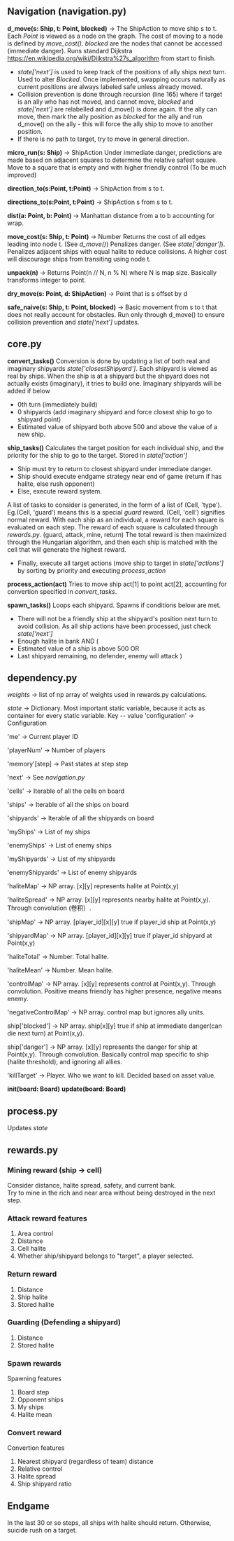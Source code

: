 ## Navigation (navigation.py)

**d_move(s: Ship, t: Point, blocked)** -> The ShipAction to move ship s to t.
Each *Point* is viewed as a node on the graph. The cost of moving to a node is defined by *move_cost()*. *blocked* are the nodes that cannot be accessed (immediate danger). Runs standard Dijkstra https://en.wikipedia.org/wiki/Dijkstra%27s_algorithm from start to finish. 
- *state['next']* is used to keep track of the positions of ally ships next turn. Used to alter *Blocked*. Once implemented, swapping occurs naturally as current positions are always labeled safe unless already moved.
- Collision prevention is done through recursion (line 165) where if target is an ally who has not moved, and cannot move, *blocked* and *state['next']* are relabelled and d_move() is done again. If the ally can move, then mark the ally position as *blocked* for the ally and run d_move() on the ally - this will force the ally ship to move to another position. 
- If there is no path to target, try to move in general direction.

**micro_run(s: Ship)** -> ShipAction
Under immediate danger, predictions are made based on adjacent squares to determine the relative safest square. Move to a square that is empty and with higher friendly control (To be much improved)

**direction_to(s:Point, t:Point)** -> ShipAction from s to t.

**directions_to(s:Point, t:Point)** -> ShipAction s from s to t.

**dist(a: Point, b: Point)** -> Manhattan distance from a to b accounting for wrap.

**move_cost(s: Ship, t: Point)** -> Number
Returns the cost of all edges leading into node t. (See *d_move()*)
Penalizes danger. (See *state['danger']*). Penalizes adjacent ships with equal halite to reduce collisions.
A higher cost will discourage ships from transiting using node t.

**unpack(n)** -> Returns Point(n // N, n % N) where N is map size. Basically transforms integer to point.

**dry_move(s: Point, d: ShipAction)** -> Point that is s offset by d

**safe_naive(s: Ship, t: Point, blocked)** -> Basic movement from s to t that does not really account for obstacles. 
Run only through d_move() to ensure collision prevention and *state['next']* updates.

## core.py

**convert_tasks()**
Conversion is done by updating a list of both real and imaginary shipyards *state['closestShipyard']*. Each shipyard is viewed as real by ships. When the ship is at a shipyard but the shipyard does not actually exists (imaginary), it tries to build one.
Imaginary shipyards will be added if below
- 0th turn (immediately build)
- 0 shipyards (add imaginary shipyard and force closest ship to go to shipyard point)
- Estimated value of shipyard both above 500 and above the value of a new ship. 

**ship_tasks()**
Calculates the target position for each individual ship, and the priority for the ship to go to the target. Stored in *state['action']*

- Ship must try to return to closest shipyard under immediate danger.
- Ship should execute endgame strategy near end of game (return if has halite, else rush opponent)
- Else, execute reward system. 

A list of tasks to consider is generated, in the form of a list of (Cell, 'type'). Eg.(Cell, 'guard') means this is a special *guard* reward. (Cell, 'cell') signifies normal reward. 
With each ship as an individual, a reward for each square is evaluated on each step.
The reward of each square is calculated through *rewards.py*. (guard, attack, mine, return)
The total reward is then maximized through the Hungarian algorithm, and then each ship is matched with the cell that will generate the highest reward. 

- Finally, execute all target actions (move ship to target in *state['actions']* by sorting by priority and executing *process_action*

**process_action(act)**
Tries to move ship act[1] to point act[2], accounting for convertion specified in *convert_tasks*.

**spawn_tasks()** 
Loops each shipyard. Spawns if conditions below are met.
- There will not be a friendly ship at the shipyard's position next turn to avoid collision. As all ship actions have been processed, just check *state['next']*
- Enough halite in bank
AND ( 
- Estimated value of a ship is above 500
OR 
- Last shipyard remaining, no defender, enemy will attack
)

## dependency.py

*weights* -> list of np array of weights used in rewards.py calculations.

*state* -> Dictionary. Most important static variable, because it acts as container for every static variable.
Key -- value
'configuration' -> Configuration

'me' -> Current player ID

'playerNum' -> Number of players

'memory'[step] -> Past states at step step

'next' -> See *navigation.py*

'cells' -> Iterable of all the cells on board

'ships' -> Iterable of all the ships on board

'shipyards' -> Iterable of all the shipyards on board

'myShips' -> List of my ships

'enemyShips' -> List of enemy ships

'myShipyards' -> List of my shipyards

'enemyShipyards' -> List of enemy shipyards

'haliteMap' -> NP array. [x][y] represents halite at Point(x,y)

'haliteSpread' -> NP array. [x][y] represents nearby halite at Point(x,y). Through convolution (卷积）.

'shipMap' -> NP array. [player_id][x][y] true if player_id ship at Point(x,y)

'shipyardMap' -> NP array. [player_id][x][y] true if player_id shipyard at Point(x,y)

'haliteTotal' -> Number. Total halite.

'haliteMean' -> Number. Mean halite.

'controlMap' -> NP array. [x][y] represents control at Point(x,y). Through convolution. Positive means friendly has higher presence, negative means enemy.

'negativeControlMap' -> NP array. control map but ignores ally units.

ship['blocked'] -> NP array. ship[x][y] true if ship at immediate danger(can die next turn) at Point(x,y).

ship['danger'] -> NP array. [x][y] represents the danger for ship at Point(x,y). Through convolution. Basically control map specific to ship (halite threshold), and ignoring all allies.

'killTarget' -> Player. Who we want to kill. Decided based on asset value.


**init(board: Board)**
**update(board: Board)**

## process.py 
Updates *state*

## rewards.py

### Mining reward (ship -> cell)
Consider distance, halite spread, safety, and current bank.  
Try to mine in the rich and near area without being destroyed in the next step.

### Attack reward features
1. Area control
2. Distance
3. Cell halite
4. Whether ship/shipyard belongs to "target", a player selected.

### Return reward
1. Distance
2. Ship halite
3. Stored halite

### Guarding (Defending a shipyard)
1. Distance
2. Stored halite

### Spawn rewards
Spawning features
1. Board step
2. Opponent ships
3. My ships
4. Halite mean

### Convert reward
Convertion features
1. Nearest shipyard (regardless of team) distance
2. Relative control
3. Halite spread
4. Ship shipyard ratio

## Endgame
In the last 30 or so steps, all ships with halite should return. Otherwise, suicide rush on a target.

